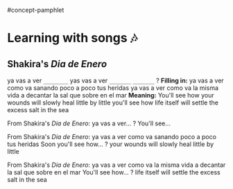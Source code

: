 #concept-pamphlet 

# Learning with songs 🎶

## Shakira's *Dia de Enero*

ya vas a ver
`________`
yas vas a ver
`_______`
`_______`
?
**Filling in:**
ya vas a ver
como va sanando poco a poco tus heridas
ya vas a ver
como va la misma vida
a decantar la sal que sobre en el mar
**Meaning:**
You'll see
how your wounds will slowly heal little by little
you'll see
how life itself will
settle the excess salt in the sea
<!--LEARN:Oxe0LYiJ-->

From Shakira's *Dia de Enero*:
ya vas a ver...
?
You'll see...
<!--LEARN:EWjZrevU-->

From Shakira's *Dia de Enero*:
ya vas a ver como va sanando poco a poco tus heridas
Soon you'll see how...
?
your wounds will slowly heal little by little
<!--LEARN:VmXAES4L-->

From Shakira's *Dia de Enero*:
ya vas a ver como va la misma vida a decantar la sal que sobre en el mar
You'll see how...
?
 life itself will settle the excess salt in the sea
<!--LEARN:DaTbVQZ3-->
